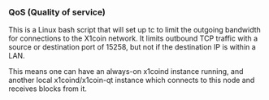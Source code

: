 ### QoS (Quality of service) ###

This is a Linux bash script that will set up tc to limit the outgoing bandwidth for connections to the X1coin network. It limits outbound TCP traffic with a source or destination port of 15258, but not if the destination IP is within a LAN.

This means one can have an always-on x1coind instance running, and another local x1coind/x1coin-qt instance which connects to this node and receives blocks from it.
